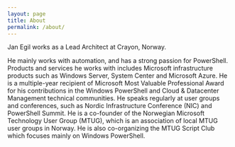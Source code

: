 ```yaml
---
layout: page
title: About
permalink: /about/
---
```


Jan Egil works as a Lead Architect at Crayon, Norway.

He mainly works with automation, and has a strong passion for PowerShell. 
Products and services he works with includes Microsoft infrastructure products such as Windows Server, System Center and Microsoft Azure.
He is a multiple-year recipient of Microsoft Most Valuable Professional Award for his contributions in the Windows PowerShell and Cloud & Datacenter Management technical communities.
He speaks regularly at user groups and conferences, such as Nordic Infrastructure Conference (NIC) and PowerShell Summit.
He is a co-founder of the Norwegian Microsoft Technology User Group (MTUG), which is an association of local MTUG user groups in Norway. He is also co-organizing the MTUG Script Club which focuses mainly on Windows PowerShell.